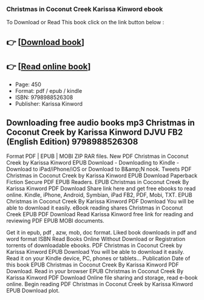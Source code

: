 ### Christmas in Coconut Creek Karissa Kinword ebook

To Download or Read This book click on the link button below :

## 👉  [**[Download book](http://get-pdfs.com/download.php?group=book&from=github.com&id=688103&lnk=1061 "Download book")**]

## 👉  [**[Read online book](http://get-pdfs.com/download.php?group=book&from=github.com&id=688103&lnk=1061 "Read online book")**]


* Page: 450
* Format: pdf / epub / kindle
* ISBN: 9798988526308
* Publisher: Karissa Kinword



## Downloading free audio books mp3 Christmas in Coconut Creek by Karissa Kinword DJVU FB2 (English Edition) 9798988526308


Format PDF | EPUB | MOBI ZIP RAR files. New PDF Christmas in Coconut Creek by Karissa Kinword EPUB Download - Downloading to Kindle - Download to iPad/iPhone/iOS or Download to B&amp;amp;N nook. Tweets PDF Christmas in Coconut Creek by Karissa Kinword EPUB Download Paperback Fiction Secure PDF EPUB Readers. EPUB Christmas in Coconut Creek By Karissa Kinword PDF Download Share link here and get free ebooks to read online. Kindle, iPhone, Android, Symbian, iPad FB2, PDF, Mobi, TXT. EPUB Christmas in Coconut Creek By Karissa Kinword PDF Download You will be able to download it easily. eBook reading shares Christmas in Coconut Creek EPUB PDF Download Read Karissa Kinword free link for reading and reviewing PDF EPUB MOBI documents.

Get it in epub, pdf , azw, mob, doc format. Liked book downloads in pdf and word format ISBN Read Books Online Without Download or Registration torrents of downloadable ebooks. PDF Christmas in Coconut Creek by Karissa Kinword EPUB Download You will be able to download it easily. Read it on your Kindle device, PC, phones or tablets... Publication Date of this book EPUB Christmas in Coconut Creek By Karissa Kinword PDF Download. Read in your browser EPUB Christmas in Coconut Creek By Karissa Kinword PDF Download Online file sharing and storage, read e-book online. Begin reading PDF Christmas in Coconut Creek by Karissa Kinword EPUB Download plot.





